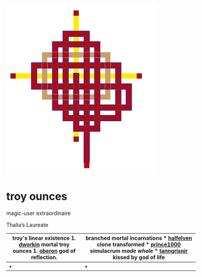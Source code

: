 ![pattern](assets/pattern.gif)

# troy ounces

magic-user extraordinaire

Thalia’s Laureate

| **troy's linear existence** 1. [dworkin](dworkin.md) mortal troy ounces 1. [oberon](oberon.md) god of reflection.  | **branched mortal incarnations** * [halfelven](halfelven.md) clone transformed * [prince1000](prince1000.md) simulacrum *made whole* * [tanngrisnir](tanngrisnir.md) kissed by god of life  | 
| ------------------------------------------------------------------------------------------------------------------ | ------------------------------------------------------------------------------------------------------------------------------------------------------------------------------------------- | 
| •                                                                                                                  | •                                                                                                                                                                                           | 

 